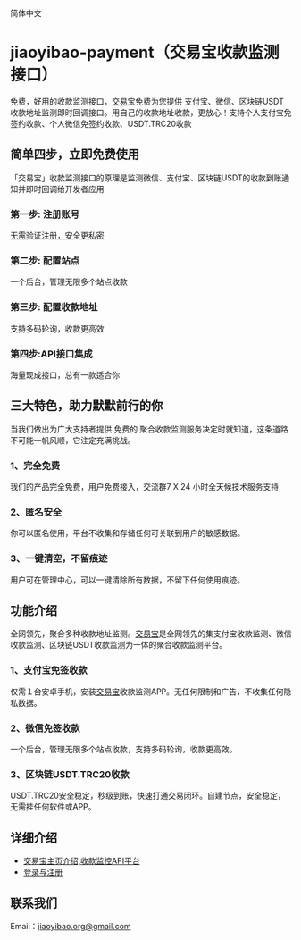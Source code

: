 简体中文
# jiaoyibao-payment（交易宝收款监测接口）
免费，好用的收款监测接口，[交易宝](https://www.jiaoyibao.org)免费为您提供 支付宝、微信、区块链USDT 收款地址监测即时回调接口。用自己的收款地址收款，更放心！支持个人支付宝免签约收款、个人微信免签约收款、USDT.TRC20收款

## 简单四步，立即免费使用
「交易宝」收款监测接口的原理是监测微信、支付宝、区块链USDT的收款到账通知并即时回调给开发者应用

### 第一步: 注册账号
[无需验证注册，安全更私密](https://www.jiaoyibao.org/member/)


### 第二步: 配置站点
一个后台，管理无限多个站点收款


### 第三步: 配置收款地址
支持多码轮询，收款更高效


### 第四步:API接口集成
海量现成接口，总有一款适合你


## 三大特色，助力默默前行的你
当我们做出为广大支持者提供 免费的 聚合收款监测服务决定时就知道，这条道路不可能一帆风顺，它注定充满挑战。
### 1、完全免费
我们的产品完全免费，用户免费接入，交流群7 X 24 小时全天候技术服务支持
### 2、匿名安全
你可以匿名使用，平台不收集和存储任何可关联到用户的敏感数据。
### 3、一键清空，不留痕迹
用户可在管理中心，可以一键清除所有数据，不留下任何使用痕迹。


## 功能介绍
全网领先，聚合多种收款地址监测。[交易宝](https://www.jiaoyibao.org)是全网领先的集支付宝收款监测、微信收款监测、区块链USDT收款监测为一体的聚合收款监测平台。
### 1、支付宝免签收款
仅需１台安卓手机，安装[交易宝](https://www.jiaoyibao.org)收款监测APP。无任何限制和广告，不收集任何隐私数据。
### 2、微信免签收款
一个后台，管理无限多个站点收款，支持多码轮询，收款更高效。
### 3、区块链USDT.TRC20收款
USDT.TRC20安全稳定，秒级到账，快速打通交易闭环。自建节点，安全稳定，无需挂任何软件或APP。


## 详细介绍
- [交易宝主页介绍,收款监控API平台](https://www.jiaoyibao.org)
- [登录与注册](https://www.jiaoyibao.org/menber)


## 联系我们
Email：jiaoyibao.org@gmail.com

